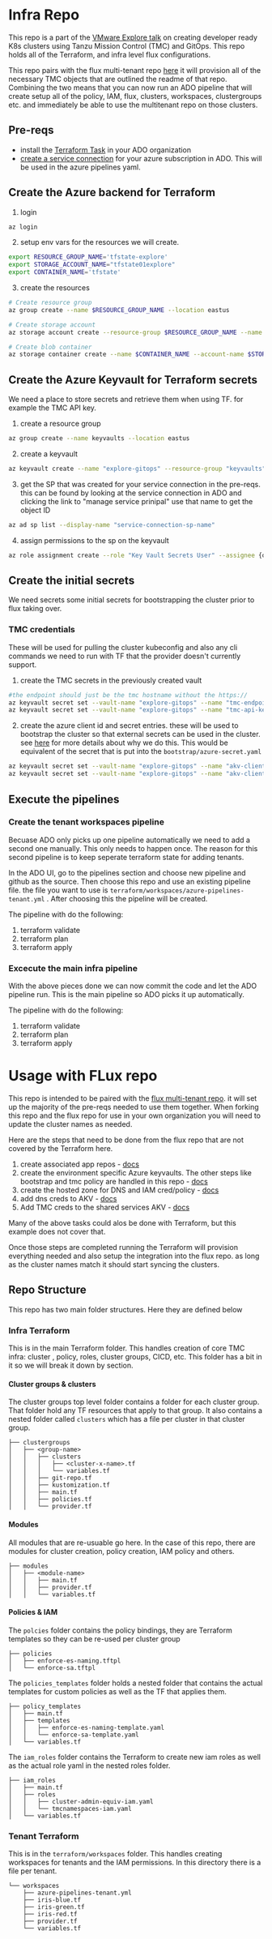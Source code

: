# Infra Repo

This repo is a part of the [VMware Explore talk](https://event.vmware.com/flow/vmware/explore2023lv/content/page/catalog?tab.contentcatalogtabs=1627421929827001vRXW&search=code2900LV) on creating developer ready K8s clusters using Tanzu Mission Control (TMC) and GitOps. This repo holds all of the Terraform, and infra level flux configurations.


This repo pairs with the flux multi-tenant repo [here]() it will provision all of the necessary TMC objects that are outlined the readme of that repo. Combining the two means that you can now run an ADO pipeline that will create setup all of the policy, IAM, flux, clusters, workspaces, clustergroups etc. and immediately be able to use the multitenant repo on those clusters.
## Pre-reqs

* install the [Terraform Task](https://marketplace.visualstudio.com/items?itemName=ms-devlabs.custom-terraform-tasks) in your ADO organization
* [create a service connection](https://learn.microsoft.com/en-us/azure/devops/pipelines/library/service-endpoints?view=azure-devops&tabs=yaml#create-a-service-connection) for your azure subscription in ADO. This will be used in the azure pipelines yaml. 

## Create the Azure backend for Terraform

1. login

```bash
az login
```

2. setup env vars for the resources we will create.

```bash
export RESOURCE_GROUP_NAME='tfstate-explore'
export STORAGE_ACCOUNT_NAME="tfstate01explore"
export CONTAINER_NAME='tfstate'
```

3. create the resources
```bash
# Create resource group
az group create --name $RESOURCE_GROUP_NAME --location eastus

# Create storage account
az storage account create --resource-group $RESOURCE_GROUP_NAME --name $STORAGE_ACCOUNT_NAME --sku Standard_LRS --encryption-services blob

# Create blob container
az storage container create --name $CONTAINER_NAME --account-name $STORAGE_ACCOUNT_NAME

```

## Create the Azure Keyvault for Terraform secrets

We need a place to store secrets and retrieve them when using TF. for example the TMC API key.

1. create a resource group 

```bash 
az group create --name keyvaults --location eastus
```

2. create a keyvault

```bash
az keyvault create --name "explore-gitops" --resource-group "keyvaults" --location "EastUS"

```

3. get the SP that was created for your service connection in the pre-reqs. this can be found by looking at the service connection in ADO and clicking the link to "manage service prinipal" use that name to get the object ID

```bash
az ad sp list --display-name "service-connection-sp-name"
```

4. assign permissions to the sp on the keyvault


```bash
az role assignment create --role "Key Vault Secrets User" --assignee {object id from output above} --scope /subscriptions/{subscriptionid}/resourcegroups/keyvaults/providers/Microsoft.KeyVault/vaults/explore-gitops

```

## Create the initial secrets

We need secrets some initial secrets for bootstrapping the cluster prior to flux taking over.

### TMC credentials

These will be used for pulling the cluster kubeconfig and also any cli commands we need to run with TF that the provider doesn't currently support.

1. create the TMC secrets in the previously created vault

```bash
#the endpoint should just be the tmc hostname without the https://
az keyvault secret set --vault-name "explore-gitops" --name "tmc-endpoint" --value "<tmc-endpoint>"
az keyvault secret set --vault-name "explore-gitops" --name "tmc-api-key" --value "<tmc-api-key>"
```

2. create the azure client id and secret entries. these will be used to bootstrap the cluster so that external secrets can be used in the cluster. see [here](https://github.com/warroyo/flux-tmc-multitenant/blob/main/README.md#secret-tenancy) for more details about why we do this. This would be equivalent of the secret that is put into the `bootstrap/azure-secret.yaml`

```bash
az keyvault secret set --vault-name "explore-gitops" --name "akv-client-id" --value "<client-id>"
az keyvault secret set --vault-name "explore-gitops" --name "akv-client-secret" --value "<client-secret>"
```


## Execute the pipelines

### Create the tenant workspaces pipeline

Becuase ADO only picks up one pipeline automatically we need to add a second one manually. This only needs to happen once. The reason for this second pipeline is to keep seperate  terraform state for adding tenants.

In the ADO UI, go to the pipelines section and choose new pipeline and github as the source. Then choose this repo and use an existing pipeline file. the file you want to use is `terraform/workspaces/azure-pipelines-tenant.yml` . After choosing this the pipeline will be created.


The pipeline with do the following:

1. terraform validate
2. terraform plan
3. terraform apply

### Excecute the main infra pipeline

With the above pieces done we can now commit the code and let the ADO pipeline run. This is the main pipeline so ADO picks it up automatically.

The pipeline with do the following:

1. terraform validate
2. terraform plan
3. terraform apply



# Usage with FLux repo

This repo is intended to be paired with the [flux multi-tenant repo](https://github.com/warroyo/flux-tmc-multitenant/blob/main/README.md). it will set up the majority of the pre-reqs needed to use them together. When forking this repo and the flux repo for use in your own organization you will need to update the cluster names as needed.

Here are the steps that need to be done from the flux repo that are not covered by the Terraform here.

1. create associated app repos - [docs](https://github.com/warroyo/flux-tmc-multitenant/blob/main/README.md#associated-repos)
2. create the environment specific Azure keyvaults. The other steps like bootstrap and tmc policy are handled in this repo - [docs](https://github.com/warroyo/flux-tmc-multitenant/blob/main/README.md#secret-tenancy)
3. create the hosted zone for DNS and IAM cred/policy - [docs](https://github.com/warroyo/flux-tmc-multitenant/blob/main/README.md#setup-automated-dns)
4. add dns creds to AKV - [docs](https://github.com/warroyo/flux-tmc-multitenant/blob/main/README.md#add-the-aws-credentials-to-akv)
5. Add TMC creds to the shared services AKV  - [docs](https://github.com/warroyo/flux-tmc-multitenant/blob/main/README.md#create-the-tmc-credential)

Many of the above tasks could alos be done with Terraform, but this example does not cover that.

Once those steps are completed running the Terraform will provision everything needed and also setup the integration into the flux repo. as long as the cluster names match it should start syncing the clusters.


## Repo Structure

This repo has two main folder structures. Here they are defined below

### Infra Terraform

This is in the main Terraform folder. This handles creation of core TMC infra: cluster , policy, roles, cluster groups, CICD, etc. This folder has a bit in it so we will break it down by section.

#### Cluster groups & clusters

The cluster groups top level folder contains a folder for each cluster group. That folder hold any TF resources that apply to that group. It also contains a nested folder called `clusters` which has a file per cluster in that cluster group.

```
├── clustergroups
│   ├── <group-name>
│   │   ├── clusters
│   │   │   ├── <cluster-x-name>.tf
│   │   │   └── variables.tf
│   │   ├── git-repo.tf
│   │   ├── kustomization.tf
│   │   ├── main.tf
│   │   ├── policies.tf
│   │   └── provider.tf
```





#### Modules

All modules that are re-usuable go here. In the case of this repo, there are modules for cluster creation, policy creation, IAM policy and others. 

```
├── modules
│   ├── <module-name>
│   │   ├── main.tf
│   │   ├── provider.tf
│   │   └── variables.tf
```
#### Policies & IAM

The `polcies` folder contains the policy bindings, they are Terraform templates so they can be re-used per cluster group

```
├── policies
│   ├── enforce-es-naming.tftpl
│   └── enforce-sa.tftpl
```


The `policies_templates` folder holds a nested folder that contains the actual templates for custom policies as well as the TF that applies them.
```
├── policy_templates
│   ├── main.tf
│   ├── templates
│   │   ├── enforce-es-naming-template.yaml
│   │   └── enforce-sa-template.yaml
│   └── variables.tf
```


The `iam_roles` folder contains the Terraform to create new iam roles as well as the actual role yaml in the nested roles folder. 
```
├── iam_roles
│   ├── main.tf
│   ├── roles
│   │   ├── cluster-admin-equiv-iam.yaml
│   │   └── tmcnamespaces-iam.yaml
│   └── variables.tf
```

### Tenant Terraform

This is in the `terraform/workspaces` folder. This handles creating workspaces for tenants and the IAM permissions. In this directory there is a file per tenant.


```
└── workspaces
    ├── azure-pipelines-tenant.yml
    ├── iris-blue.tf
    ├── iris-green.tf
    ├── iris-red.tf
    ├── provider.tf
    └── variables.tf
```
